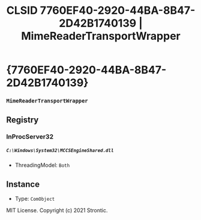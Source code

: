 ﻿---
title: "CLSID 7760EF40-2920-44BA-8B47-2D42B1740139 | MimeReaderTransportWrapper"
excerpt: What is COM-Object CLSID 7760EF40-2920-44BA-8B47-2D42B1740139?
---

# {7760EF40-2920-44BA-8B47-2D42B1740139}

### `MimeReaderTransportWrapper`

## Registry


### InProcServer32

##### `C:\Windows\System32\MCCSEngineShared.dll`
* ThreadingModel: `Both`

## Instance

* Type: `ComObject`

MIT License. Copyright (c) 2021 Strontic.


